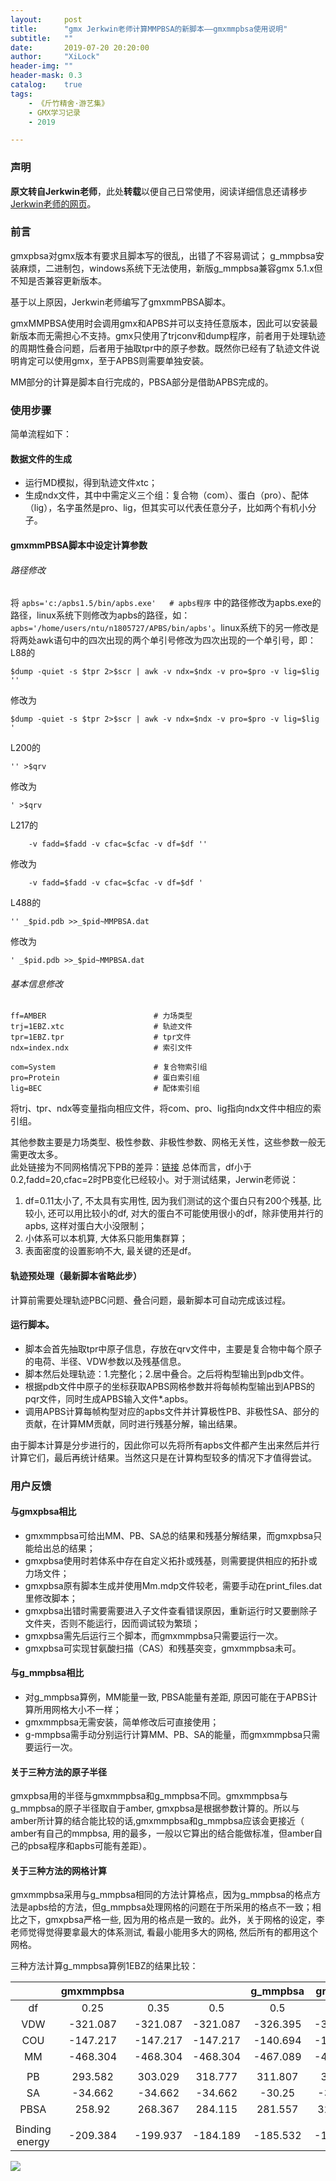```yaml
---
layout:     post
title:      "gmx Jerkwin老师计算MMPBSA的新脚本——gmxmmpbsa使用说明"
subtitle:   ""
date:       2019-07-20 20:20:00
author:     "XiLock"
header-img: ""
header-mask: 0.3
catalog:    true
tags:
    - 《斤竹精舍·游艺集》
    - GMX学习记录
    - 2019

---
```


### 声明

**原文转自Jerkwin老师**，此处**转载**以便自己日常使用，阅读详细信息还请移步[Jerkwin老师的网页](https://github.com/Jerkwin/gmxtool)。  

### 前言
gmxpbsa对gmx版本有要求且脚本写的很乱，出错了不容易调试；
g_mmpbsa安装麻烦，二进制包，windows系统下无法使用，新版g_mmpbsa兼容gmx 5.1.x但不知是否兼容更新版本。

基于以上原因，Jerkwin老师编写了gmxmmPBSA脚本。

gmxMMPBSA使用时会调用gmx和APBS并可以支持任意版本，因此可以安装最新版本而无需担心不支持。gmx只使用了trjconv和dump程序，前者用于处理轨迹的周期性叠合问题，后者用于抽取tpr中的原子参数。既然你已经有了轨迹文件说明肯定可以使用gmx，至于APBS则需要单独安装。

MM部分的计算是脚本自行完成的，PBSA部分是借助APBS完成的。

### 使用步骤
简单流程如下：
#### 数据文件的生成
- 运行MD模拟，得到轨迹文件xtc；
- 生成ndx文件，其中中需定义三个组：复合物（com）、蛋白（pro）、配体（lig），名字虽然是pro、lig，但其实可以代表任意分子，比如两个有机小分子。

#### gmxmmPBSA脚本中设定计算参数

###### 路径修改
将 `apbs='c:/apbs1.5/bin/apbs.exe'	# apbs程序` 中的路径修改为apbs.exe的路径，linux系统下则修改为apbs的路径，如： `apbs='/home/users/ntu/n1805727/APBS/bin/apbs'`。linux系统下的另一修改是将两处awk语句中的四次出现的两个单引号修改为四次出现的一个单引号，即：
L88的
```
$dump -quiet -s $tpr 2>$scr | awk -v ndx=$ndx -v pro=$pro -v lig=$lig ''
```
修改为
```
$dump -quiet -s $tpr 2>$scr | awk -v ndx=$ndx -v pro=$pro -v lig=$lig '
```
L200的
```
'' >$qrv
```
修改为
```
' >$qrv
```
L217的
```
	-v fadd=$fadd -v cfac=$cfac -v df=$df ''
```
修改为
```
	-v fadd=$fadd -v cfac=$cfac -v df=$df '
```
L488的
```
'' _$pid.pdb >>_$pid~MMPBSA.dat
```
修改为
```
' _$pid.pdb >>_$pid~MMPBSA.dat
```

###### 基本信息修改
```
ff=AMBER						# 力场类型
trj=1EBZ.xtc					# 轨迹文件
tpr=1EBZ.tpr					# tpr文件
ndx=index.ndx					# 索引文件

com=System						# 复合物索引组
pro=Protein						# 蛋白索引组
lig=BEC							# 配体索引组
```

将trj、tpr、ndx等变量指向相应文件，将com、pro、lig指向ndx文件中相应的索引组。

其他参数主要是力场类型、极性参数、非极性参数、网格无关性，这些参数一般无需更改太多。  
此处链接为不同网格情况下PB的差异：[链接](https://molakirlee.github.io/attachment/gmx/gmxmmpbsa_test.xlsx)
总体而言，df小于0.2,fadd=20,cfac=2时PB变化已经较小。对于测试结果，Jerwin老师说：
1. df=0.11太小了, 不太具有实用性, 因为我们测试的这个蛋白只有200个残基, 比较小, 还可以用比较小的df, 对大的蛋白不可能使用很小的df，除非使用并行的apbs, 这样对蛋白大小没限制；
1. 小体系可以本机算, 大体系只能用集群算；
1. 表面密度的设置影响不大, 最关键的还是df。

#### 轨迹预处理（最新脚本省略此步）
计算前需要处理轨迹PBC问题、叠合问题，最新脚本可自动完成该过程。

#### 运行脚本。
- 脚本会首先抽取tpr中原子信息，存放在qrv文件中，主要是复合物中每个原子的电荷、半径、VDW参数以及残基信息。
- 脚本然后处理轨迹：1.完整化；2.居中叠合。之后将构型输出到pdb文件。
- 根据pdb文件中原子的坐标获取APBS网格参数并将每帧构型输出到APBS的pqr文件，同时生成APBS输入文件*.apbs。
- 调用APBS计算每帧构型对应的apbs文件并计算极性PB、非极性SA、部分的贡献，在计算MM贡献，同时进行残基分解，输出结果。

由于脚本计算是分步进行的，因此你可以先将所有apbs文件都产生出来然后并行计算它们，最后再统计结果。当然这只是在计算构型较多的情况下才值得尝试。

### 用户反馈
#### 与gmxpbsa相比
- gmxmmpbsa可给出MM、PB、SA总的结果和残基分解结果，而gmxpbsa只能给出总的结果；
- gmxpbsa使用时若体系中存在自定义拓扑或残基，则需要提供相应的拓扑或力场文件；
- gmxpbsa原有脚本生成并使用Mm.mdp文件较老，需要手动在print_files.dat里修改脚本；
- gmxpbsa出错时需要需要进入子文件查看错误原因，重新运行时又要删除子文件夹，否则不能运行，因而调试较为繁琐；
- gmxpbsa需先后运行三个脚本，而gmxmmpbsa只需要运行一次。
- gmxpbsa可实现甘氨酸扫描（CAS）和残基突变，gmxmmpbsa未可。

#### 与g_mmpbsa相比
- 对g_mmpbsa算例，MM能量一致, PBSA能量有差距, 原因可能在于APBS计算所用网格大小不一样；
- gmxmmpbsa无需安装，简单修改后可直接使用；
- g-mmpbsa需手动分别运行计算MM、PB、SA的能量，而gmxmmpbsa只需要运行一次。

#### 关于三种方法的原子半径
gmxpbsa用的半径与gmxmmpbsa和g_mmpbsa不同。gmxmmpbsa与g_mmpbsa的原子半径取自于amber, gmxpbsa是根据参数计算的。所以与amber所计算的结合能比较的话,gmxmmpbsa和g_mmpbsa应该会更接近（ amber有自己的mmpbsa, 用的最多，一般以它算出的结合能做标准，但amber自己的pbsa程序和apbs可能有差距）。

#### 关于三种方法的网格计算
gmxmmpbsa采用与g_mmpbsa相同的方法计算格点，因为g_mmpbsa的格点方法是apbs给的方法，但g_mmpbsa处理网格的问题在于所采用的格点不一致；相比之下，gmxpbsa严格一些, 因为用的格点是一致的。此外，关于网格的设定，李老师觉得觉得要拿最大的体系测试, 看最小能用多大的网格, 然后所有的都用这个网格。

三种方法计算g_mmpbsa算例1EBZ的结果比较：

||gmxmmpbsa|||g_mmpbsa|gmxpbsa|
|:----:|:----:|:----:|:----:|:----:|:----:| 
|df|0.25|0.35|0.5|0.5|0.5|
|VDW|-321.087|-321.087|-321.087|-326.395|-324.708|
|COU|-147.217|-147.217|-147.217|-140.694|-154.925|
|MM|-468.304|-468.304|-468.304|-467.089|-479.633|
|||||||
|PB|293.582|303.029|318.777|311.807|358.44|
|SA|-34.662|-34.662|-34.662|-30.25|-30.378|
|PBSA|258.92|268.367|284.115|281.557|328.062|
|||||||
|Binding energy|-209.384|-199.937|-184.189|-185.532|-151.571|



![](/img/wc-tail.GIF)
